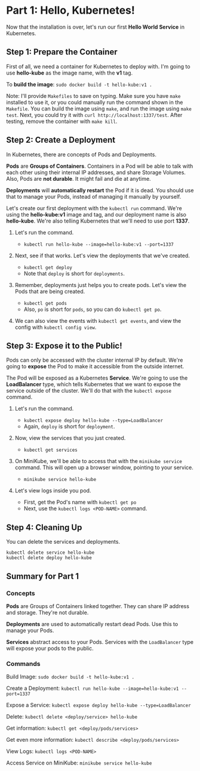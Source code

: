 # Part 1: Hello, Kubernetes!

Now that the installation is over, let's run our first **Hello World Service** in Kubernetes.

## Step 1: Prepare the Container

First of all, we need a container for Kubernetes to deploy with.
I'm going to use **hello-kube** as the image name, with the **v1** tag.

To **build the image**: `sudo docker build -t hello-kube:v1 .`

Note: I'll provide `Makefiles` to save on typing.
Make sure you have `make` installed to use it, or you could manually run the command
shown in the `Makefile`. You can build the image using `make`, and run the image
using `make test`. Next, you could try it with `curl http://localhost:1337/test`.
After testing, remove the container with `make kill`.

## Step 2: Create a Deployment

In Kubernetes, there are concepts of Pods and Deployments.

**Pods** are **Groups of Containers**. Containers in a Pod will be able to
talk with each other using their internal IP addresses, and share Storage Volumes.
Also, Pods are **not durable**. It might fail and die at anytime.

**Deployments** will **automatically restart** the Pod if it is dead. You should
use that to manage your Pods, instead of managing it manually by yourself.

Let's create our first deployment with the `kubectl run` command. We're using the
**hello-kube:v1** image and tag, and our deployment name is also **hello-kube**.
We're also telling Kubernetes that we'll need to use port **1337**.

1. Let's run the command.
   - `kubectl run hello-kube --image=hello-kube:v1 --port=1337`

2. Next, see if that works. Let's view the deployments that we've created.
   - `kubectl get deploy`
   - Note that `deploy` is short for `deployments`.

3. Remember, deployments just helps you to create pods. Let's view the Pods that are being created.
   - `kubectl get pods`
   - Also, `po` is short for `pods`, so you can do `kubectl get po`.

4. We can also view the events with `kubectl get events`, and view the config with `kubectl config view`.

## Step 3: Expose it to the Public!

Pods can only be accessed with the cluster internal IP by default.
We're going to **expose** the Pod to make it accessible from the outside internet.

The Pod will be exposed as a Kubernetes **Service**. We're going to use the **LoadBalancer**
type, which tells Kubernetes that we want to expose the service outside of the cluster.
We'll do that with the `kubectl expose` command.

1. Let's run the command.
   - `kubectl expose deploy hello-kube --type=LoadBalancer`
   - Again, `deploy` is short for `deployment`.

2. Now, view the services that you just created.
   - `kubectl get services`

3. On MiniKube, we'll be able to access that with the `minikube service` command.
   This will open up a browser window, pointing to your service.
   - `minikube service hello-kube`

4. Let's view logs inside you pod.
   - First, get the Pod's name with `kubectl get po`
   - Next, use the `kubectl logs <POD-NAME>` command.

## Step 4: Cleaning Up

You can delete the services and deployments.

```
kubectl delete service hello-kube
kubectl delete deploy hello-kube
```

## Summary for Part 1

### Concepts

**Pods** are Groups of Containers linked together. They can share IP address and storage. They're not durable.

**Deployments** are used to automatically restart dead Pods. Use this to manage your Pods.

**Services** abstract access to your Pods. Services with the `LoadBalancer` type will expose your pods to the public.

### Commands

Build Image: `sudo docker build -t hello-kube:v1 .`

Create a Deployment: `kubectl run hello-kube --image=hello-kube:v1 --port=1337`

Expose a Service: `kubectl expose deploy hello-kube --type=LoadBalancer`

Delete: `kubectl delete <deploy/service> hello-kube`

Get information: `kubectl get <deploy/pods/services>`

Get even more information: `kubectl describe <deploy/pods/services>`

View Logs: `kubectl logs <POD-NAME>`

Access Service on MiniKube: `minikube service hello-kube`
